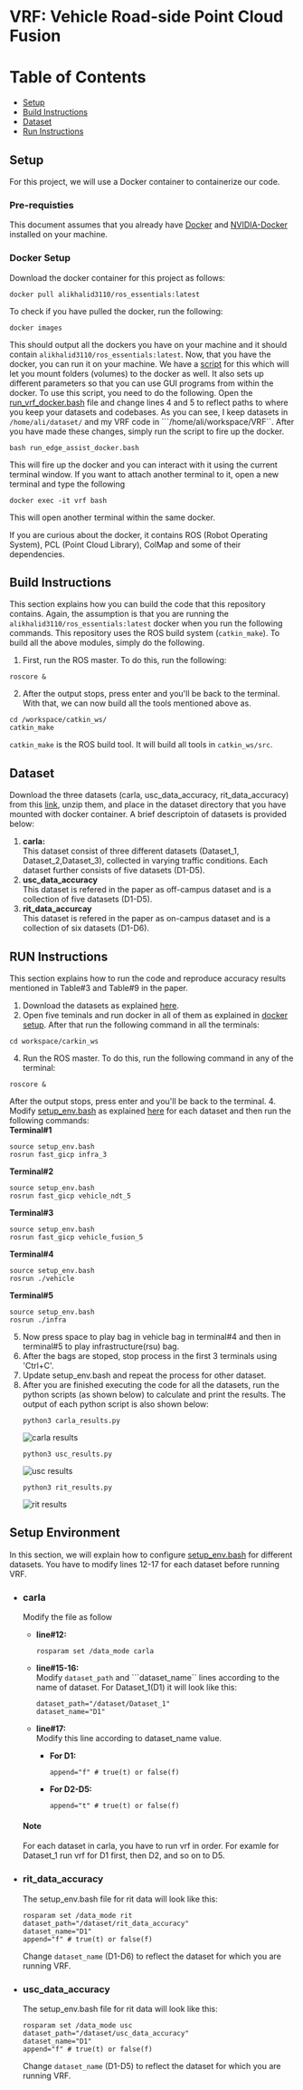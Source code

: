 # VRF: Vehicle Road-side Point Cloud Fusion

# Table of Contents
- [Setup](#setup)
- [Build Instructions](#build-instructions)
- [Dataset](#dataset)
- [Run Instructions](#run-instructions)
  
## Setup
For this project, we will use a Docker container to containerize our code.

### Pre-requisties
This document assumes that you already have [Docker](https://docs.docker.com/engine/install/ubuntu/) and [NVIDIA-Docker](https://docs.nvidia.com/datacenter/cloud-native/container-toolkit/install-guide.html) installed on your machine. 

### Docker Setup
Download the docker container for this project as follows:

```
docker pull alikhalid3110/ros_essentials:latest
```

To check if you have pulled the docker, run the following:

```
docker images
```

This should output all the dockers you have on your machine and it should contain ```alikhalid3110/ros_essentials:latest```. Now, that you have the docker, you can run it on your machine. We have a [script](run_vrf_docker.bash) for this which will let you mount folders (volumes) to the docker as well. It also sets up different parameters so that you can use GUI programs from within the docker. To use this script, you need to do the following. Open the [run_vrf_docker.bash](run_vrf_docker.bash) file and change lines 4 and 5 to reflect paths to where you keep your datasets and codebases. As you can see, I keep datasets in ```/home/ali/dataset/``` and my VRF code in ```/home/ali/workspace/VRF``. After you have made these changes, simply run the script to fire up the docker.

```
bash run_edge_assist_docker.bash
```

This will fire up the docker and you can interact with it using the current terminal window. If you want to attach another terminal to it, open a new terminal and type the following

```
docker exec -it vrf bash
```

This will open another terminal within the same docker.

If you are curious about the docker, it contains ROS (Robot Operating System), PCL (Point Cloud Library), ColMap and some of their dependencies.


## Build Instructions
This section explains how you can build the code that this repository contains. Again, the assumption is that you are running the ```alikhalid3110/ros_essentials:latest``` docker when you run the following commands. This repository uses the ROS build system (```catkin_make```). To build all the above modules, simply do the following.

1. First, run the ROS master. To do this, run  the following:

```
roscore &
```

2. After the output stops, press enter and you'll be back to the terminal. With that, we can now build all the tools mentioned above as.

```
cd /workspace/catkin_ws/
catkin_make
```

```catkin_make``` is the ROS build tool. It will build all tools in ```catkin_ws/src```.

## Dataset
Download the three datasets (carla, usc_data_accuracy, rit_data_accuracy) from this [link](https://drive.google.com/drive/folders/1fstbvPEIsZocvqDT081GufHS9PY8pwoH?usp=sharing), unzip them, and place in the dataset directory that you have mounted with docker container. A brief descriptoin of datasets is provided below:
1. **carla:** <br>
This dataset consist of three different datasets (Dataset_1, Dataset_2,Dataset_3), collected in varying traffic conditions. Each dataset further consists of five datasets (D1-D5).
2. **usc_data_accuracy** <br>
This dataset is refered in the paper as off-campus dataset and is a collection of five datasets (D1-D5).
3. **rit_data_accurcay** <br>
This dataset is refered in the paper as on-campus dataset and is a collection of six datasets (D1-D6).

## RUN Instructions
This section explains how to run the code and reproduce accuracy results mentioned in Table#3 and Table#9 in the paper. 

1. Download the datasets as explained [here](#dataset).
2. Open five teminals and run docker in all of them as explained in [docker setup](#docker-setup). After that run the following command in all the terminals:
```
cd workspace/carkin_ws
```
4. Run the ROS master. To do this, run the following command in any of the terminal:

```
roscore &
```
After the output stops, press enter and you'll be back to the terminal. 
4. Modify [setup_env.bash](catkin_ws/setup_env.bash) as explained [here](#setup-environment) for each dataset and then run the following commands: <br> 
**Terminal#1** 
```
source setup_env.bash
rosrun fast_gicp infra_3
```
**Terminal#2**
```
source setup_env.bash
rosrun fast_gicp vehicle_ndt_5
```
**Terminal#3**
```
source setup_env.bash
rosrun fast_gicp vehicle_fusion_5
```
**Terminal#4**
```
source setup_env.bash
rosrun ./vehicle
```
**Terminal#5**
```
source setup_env.bash
rosrun ./infra
```
5. Now press space to play bag in vehicle bag in terminal#4 and then in terminal#5 to play infrastructure(rsu) bag.
6. After the bags are stoped, stop process in the first 3  terminals using 'Ctrl+C'.
7. Update setup_env.bash and repeat the process for other dataset.
8. After you are finished executing the code for all the datasets, run the python scripts (as shown below) to calculate and print the results. The output of each python script is also shown below:
   ```
   python3 carla_results.py
   ```
   ![carla results](images/carla_results.png)
   ```
   python3 usc_results.py
   ```
   ![usc results](images/usc_results.png)
   ```
   python3 rit_results.py 
   ```
   ![rit results](images/rit_results.png)

## Setup Environment
In this section, we will explain how to configure [setup_env.bash](catkin_ws/setup_env.bash) for different datasets. You have to modify lines 12-17 for each dataset before running VRF.
- ### **carla** 
  Modify the file as follow<br>
  
  - **line#12:** 
    ```
    rosparam set /data_mode carla
    ```
  
  - **line#15-16:**  <br>
    Modify ```dataset_path``` and ```dataset_name`` lines according to the name of dataset. For Dataset_1(D1) it will look like this:
    ```
    dataset_path="/dataset/Dataset_1"
    dataset_name="D1"
    ```
  
  - **line#17:**  <br>
    Modify this line according to dataset_name value. <br>
  
    - **For D1:**
      ```
      append="f" # true(t) or false(f)
      ```
    - **For D2-D5:**
      ```
      append="t" # true(t) or false(f)
      ```
  #### Note
  For each dataset in carla, you have to run vrf in order. For examle for Dataset_1 run vrf for D1 first, then D2, and so on to D5. 
- ### rit_data_accuracy
  The setup_env.bash file for rit data will look like this:
   ```
  rosparam set /data_mode rit
  dataset_path="/dataset/rit_data_accuracy"
  dataset_name="D1"
  append="f" # true(t) or false(f)
  ```
   Change ```dataset_name``` (D1-D6) to reflect the dataset for which you are running VRF. 
  
- ### usc_data_accuracy
  The setup_env.bash file for rit data will look like this:
   ```
  rosparam set /data_mode usc
  dataset_path="/dataset/usc_data_accuracy"
  dataset_name="D1"
  append="f" # true(t) or false(f)
  ```
  Change ```dataset_name``` (D1-D5) to reflect the dataset for which you are running VRF. 
